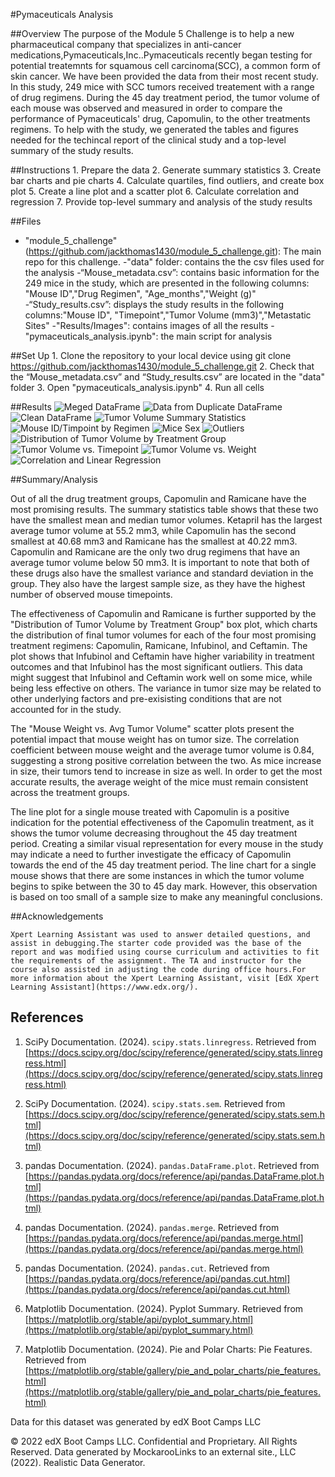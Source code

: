 #Pymaceuticals Analysis

##Overview
The purpose of the Module 5 Challenge is to help a new pharmaceutical company that specializes in anti-cancer medications,Pymaceuticals,Inc..Pymaceuticals recently began testing for potential treatemnts for squamous cell carcinoma(SCC), a common form of skin cancer. We have been provided the data from their most recent study. In this study, 249 mice with SCC tumors received treatement with a range of drug regimens. During the 45 day treatment period, the tumor volume of each mouse was observed and measured in order to compare the performance of Pymaceuticals' drug, Capomulin, to the other treatments regimens. To help with the study, we generated the tables and figures needed for the techincal report of the clinical study and a top-level summary of the study results. 

##Instructions
    1. Prepare the data
    2. Generate summary statistics 
    3. Create bar charts and pie charts
    4. Calculate quartiles, find outliers, and create box plot
    5. Create a line plot and a scatter plot
    6. Calculate correlation and regression 
    7. Provide top-level summary and analysis of the study results 

##Files
 - "module_5_challenge"(https://github.com/jackthomas1430/module_5_challenge.git): The main repo for this challenge. 
    -"data" folder: contains the the csv files used for the analysis 
        -“Mouse_metadata.csv”: contains basic information for the 249 mice in the study, which are presented in the following columns: "Mouse ID","Drug Regimen", "Age_months","Weight (g)" 
        -“Study_results.csv”: displays the study results in the following columns:"Mouse ID", "Timepoint","Tumor Volume (mm3)","Metastatic Sites"
    -"Results/Images": contains images of all the results
    -"pymaceuticals_analysis.ipynb": the main script for analysis
    
##Set Up
    1. Clone the repository to your local device using git clone https://github.com/jackthomas1430/module_5_challenge.git
    2. Check that the “Mouse_metadata.csv” and “Study_results.csv” are located in the "data" folder
    3. Open "pymaceuticals_analysis.ipynb"
    4. Run all cells
    
##Results 
![Meged DataFrame](module_5_challenge/Results:Images/Merged_DataFrame.png)
![Data from Duplicate DataFrame](module_5_challenge/Results:Images/duplicate_id_data.png)
![Clean DataFrame](module_5_challenge/Results:Images/Clean_DataFrame.png)
![Tumor Volume Summary Statistics](module_5_challenge/Results:Images/Summary_Statistics_1.png)
![Mouse ID/Timpoint by Regimen](module_5_challenge/Results:Images/MouseID_Timepoints_Regimen_Pandas.png)
![Mice Sex](module_5_challenge/Results:Images/Mouse_Sex_Pandas.png)
![Outliers](module_5_challenge/Results:Images/Outliers.png)
![Distribution of Tumor Volume by Treatment Group](module_5_challenge/Results:Images/TumorVolume_Timepoint_Capomulin.png)
![Tumor Volume vs. Timepoint](module_5_challenge/Results:Images/TumorVolume_Timepoint_Capomulin.png)
![Tumor Volume vs. Weight](module_5_challenge/Results:Images/Weight_Volume.png)
![Correlation and Linear Regression](module_5_challenge/Results:Images/WeightVolume_Correlation.png)


##Summary/Analysis 

Out of all the drug treatment groups, Capomulin and Ramicane have the most promising results. The summary statistics table shows that these two have the smallest mean and median tumor volumes. Ketapril has the largest average tumor volume at 55.2 mm3, while Capomulin has the second smallest at 40.68 mm3 and Ramicane has the smallest at 40.22 mm3. Capomulin and Ramicane are the only two drug regimens that have an average tumor volume below 50 mm3. It is important to note that both of these drugs also have the smallest variance and standard deviation in the group. They also have the largest sample size, as they have the highest number of observed mouse timepoints. 

The effectiveness of Capomulin and Ramicane is further supported by the "Distribution of Tumor Volume by Treatment Group" box plot, which charts the distribution of final tumor volumes for each of the four most promising treatment regimens: Capomulin, Ramicane, Infubinol, and Ceftamin. The plot shows that Infubinol and Ceftamin have higher variability in treatment outcomes and that Infubinol has the most significant outliers. This data might suggest that Infubinol and Ceftamin work well on some mice, while being less effective on others. The variance in tumor size may be related to other underlying factors and pre-exisisting conditions that are not accounted for in the study. 

The "Mouse Weight vs. Avg Tumor Volume" scatter plots present the potential impact that mouse weight has on tumor size. The correlation coefficient between mouse weight and the average tumor volume is 0.84, suggesting a strong positive correlation between the two. As mice increase in size, their tumors tend to increase in size as well. In order to get the most accurate results, the average weight of the mice must remain consistent across the treatment groups.  

The line plot for a single mouse treated with Capomulin is a positive indication for the potential effectiveness of the Capomulin treatment, as it shows the tumor volume decreasing throughout the 45 day treatment period. Creating a similar visual representation for every mouse in the study may indicate a need to further investigate the efficacy of Capomulin towards the end of the 45 day treatment period. The line chart for a single mouse shows that there are some instances in which the tumor volume begins to spike between the 30 to 45 day mark. However, this observation is based on too small of a sample size to make any meaningful conclusions.  

##Acknowledgements
    
    Xpert Learning Assistant was used to answer detailed questions, and assist in debugging.The starter code provided was the base of the report and was modified using course curriculum and activities to fit the requirements of the assignment. The TA and instructor for the course also assisted in adjusting the code during office hours.For more information about the Xpert Learning Assistant, visit [EdX Xpert Learning Assistant](https://www.edx.org/). 

## References

1. SciPy Documentation. (2024). `scipy.stats.linregress`. Retrieved from [https://docs.scipy.org/doc/scipy/reference/generated/scipy.stats.linregress.html](https://docs.scipy.org/doc/scipy/reference/generated/scipy.stats.linregress.html)

2. SciPy Documentation. (2024). `scipy.stats.sem`. Retrieved from [https://docs.scipy.org/doc/scipy/reference/generated/scipy.stats.sem.html](https://docs.scipy.org/doc/scipy/reference/generated/scipy.stats.sem.html)

3. pandas Documentation. (2024). `pandas.DataFrame.plot`. Retrieved from [https://pandas.pydata.org/docs/reference/api/pandas.DataFrame.plot.html](https://pandas.pydata.org/docs/reference/api/pandas.DataFrame.plot.html)

4. pandas Documentation. (2024). `pandas.merge`. Retrieved from [https://pandas.pydata.org/docs/reference/api/pandas.merge.html](https://pandas.pydata.org/docs/reference/api/pandas.merge.html)

5. pandas Documentation. (2024). `pandas.cut`. Retrieved from [https://pandas.pydata.org/docs/reference/api/pandas.cut.html](https://pandas.pydata.org/docs/reference/api/pandas.cut.html)

6. Matplotlib Documentation. (2024). Pyplot Summary. Retrieved from [https://matplotlib.org/stable/api/pyplot_summary.html](https://matplotlib.org/stable/api/pyplot_summary.html)

7. Matplotlib Documentation. (2024). Pie and Polar Charts: Pie Features. Retrieved from [https://matplotlib.org/stable/gallery/pie_and_polar_charts/pie_features.html](https://matplotlib.org/stable/gallery/pie_and_polar_charts/pie_features.html)


Data for this dataset was generated by edX Boot Camps LLC

© 2022 edX Boot Camps LLC. Confidential and Proprietary. All Rights Reserved.
Data generated by MockarooLinks to an external site., LLC (2022). Realistic Data Generator.





